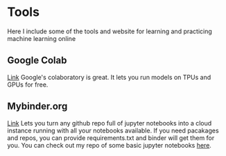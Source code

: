 # Tools
Here I include some of the tools and website for learning and practicing machine learning online

## Google Colab
[Link](https://colab.research.google.com) Google's colaboratory is great. It lets you run models on TPUs and GPUs for free.

## Mybinder.org

[Link](https://mybinder.org) Lets you turn any github repo full of jupyter notebooks into a cloud instance running with all your notebooks available.
If you need pacakages and repos, you can provide requirements.txt and binder will get them for you. You can check out my repo of some basic jupyter notebooks [here](https://github.com/tanbirsohail/jupyter-notebooks). 
